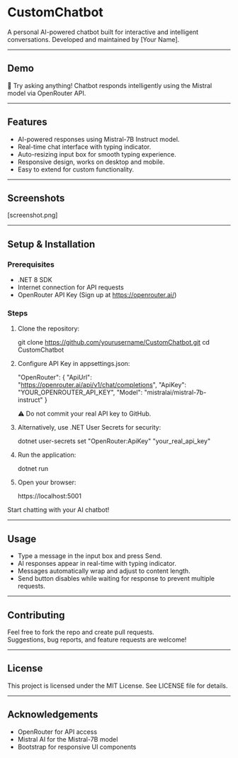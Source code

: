 # CustomChatbot

A personal AI-powered chatbot built for interactive and intelligent conversations. Developed and maintained by [Your Name].

---

## Demo

💬 Try asking anything! Chatbot responds intelligently using the Mistral model via OpenRouter API.

---

## Features

- AI-powered responses using Mistral-7B Instruct model.
- Real-time chat interface with typing indicator.
- Auto-resizing input box for smooth typing experience.
- Responsive design, works on desktop and mobile.
- Easy to extend for custom functionality.

---

## Screenshots

[screenshot.png]

---

## Setup & Installation

### Prerequisites

- .NET 8 SDK
- Internet connection for API requests
- OpenRouter API Key (Sign up at https://openrouter.ai/)

### Steps

1. Clone the repository:

   git clone https://github.com/yourusername/CustomChatbot.git
   cd CustomChatbot

2. Configure API Key in appsettings.json:

   "OpenRouter": {
     "ApiUrl": "https://openrouter.ai/api/v1/chat/completions",
     "ApiKey": "YOUR_OPENROUTER_API_KEY",
     "Model": "mistralai/mistral-7b-instruct"
   }

   ⚠️ Do not commit your real API key to GitHub.

3. Alternatively, use .NET User Secrets for security:

   dotnet user-secrets set "OpenRouter:ApiKey" "your_real_api_key"

4. Run the application:

   dotnet run

5. Open your browser:

   https://localhost:5001

Start chatting with your AI chatbot!

---

## Usage

- Type a message in the input box and press Send.
- AI responses appear in real-time with typing indicator.
- Messages automatically wrap and adjust to content length.
- Send button disables while waiting for response to prevent multiple requests.

---

## Contributing

Feel free to fork the repo and create pull requests.  
Suggestions, bug reports, and feature requests are welcome!

---

## License

This project is licensed under the MIT License. See LICENSE file for details.

---

## Acknowledgements

- OpenRouter for API access
- Mistral AI for the Mistral-7B model
- Bootstrap for responsive UI components
